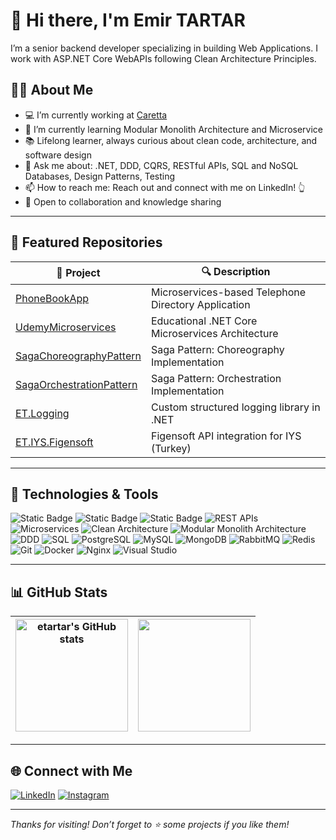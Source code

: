 # 👋 Hi there, I'm Emir TARTAR

I’m a senior backend developer specializing in building Web Applications. I work with ASP.NET Core WebAPIs following Clean Architecture Principles.

## 🧑‍💼 About Me

- 💻 I’m currently working at [Caretta](https://www.linkedin.com/company/caretta)
- 🎯 I’m currently learning Modular Monolith Architecture and Microservice
- 📚 Lifelong learner, always curious about clean code, architecture, and software design
- 💬 Ask me about: .NET, DDD, CQRS, RESTful APIs, SQL and NoSQL Databases, Design Patterns, Testing
- 📫 How to reach me: Reach out and connect with me on LinkedIn! 👆
- 🤝 Open to collaboration and knowledge sharing

---

## 🚀 Featured Repositories

| 💼 Project | 🔍 Description |
|-----------|----------------|
| [PhoneBookApp](https://github.com/etartar/PhoneBookApp) | Microservices-based Telephone Directory Application |
| [UdemyMicroservices](https://github.com/etartar/UdemyMicroservices) | Educational .NET Core Microservices Architecture |
| [SagaChoreographyPattern](https://github.com/etartar/SagaChoreographyPattern) | Saga Pattern: Choreography Implementation |
| [SagaOrchestrationPattern](https://github.com/etartar/SagaOrchestrationPattern) | Saga Pattern: Orchestration Implementation |
| [ET.Logging](https://github.com/etartar/ET.Logging) | Custom structured logging library in .NET |
| [ET.IYS.Figensoft](https://github.com/etartar/ET.IYS.Figensoft) | Figensoft API integration for IYS (Turkey) |

---

## 🧰 Technologies & Tools

![Static Badge](https://img.shields.io/badge/Dotnet-Software-brightgreen)
![Static Badge](https://img.shields.io/badge/WebApi-Development-brightgreen)
![Static Badge](https://img.shields.io/badge/REST%20Api-Development-green)
![REST APIs](https://img.shields.io/badge/REST_APIs-02569B?style=flat)
![Microservices](https://img.shields.io/badge/-Microservices-FF6F00?style=flat)
![Clean Architecture](https://img.shields.io/badge/-CleanArchitecture-FF6F00?style=flat)
![Modular Monolith Architecture](https://img.shields.io/badge/-ModularMonolith-FF6F00?style=flat)
![DDD](https://img.shields.io/badge/-DDD-FF6F00?style=flat)
![SQL](https://img.shields.io/badge/SQL-4479A1?style=flat&logo=sql&logoColor=white)
![PostgreSQL](https://img.shields.io/badge/-PostgreSQL-4169E1?style=flat&logo=postgresql&logoColor=white)
![MySQL](https://img.shields.io/badge/MySQL-4479A1?style=flat&logo=mysql&logoColor=white)
![MongoDB](https://img.shields.io/badge/MongoDB-47A248?style=flat&logo=mongodb&logoColor=white)
![RabbitMQ](https://img.shields.io/badge/-RabbitMQ-FF6600?style=flat&logo=rabbitmq&logoColor=white)
![Redis](https://img.shields.io/badge/-Redis-ff0000?style=flat&logo=redis&logoColor=white)
![Git](https://img.shields.io/badge/-Git-F05032?style=flat&logo=git&logoColor=white)
![Docker](https://img.shields.io/badge/Docker-2496ED?style=flat&logo=docker&logoColor=white)
![Nginx](https://img.shields.io/badge/Nginx-269539?style=flat&logo=nginx&logoColor=white)
![Visual Studio](https://img.shields.io/badge/-Visual%20Studio-5C2D91?style=flat&logo=visualstudio&logoColor=white)

---

## 📊 GitHub Stats

| <img align="center" src="https://github-readme-stats.vercel.app/api?username=etartar&show_icons=true&theme=github_dark&hide_title=false" alt="etartar's GitHub stats" height="180" /> | <img align="center" src="https://github-readme-stats.vercel.app/api/top-langs/?username=etartar&layout=compact&theme=github_dark&hide_title=false" height="180" /> |
|--|--|

---

## 🌐 Connect with Me

[![LinkedIn](https://img.shields.io/badge/-LinkedIn-0077B5?style=flat&logo=linkedin&logoColor=white)](https://www.linkedin.com/in/emir-tartar)
[![Instagram](https://img.shields.io/badge/-Instagram-E4405F?style=flat&logo=instagram&logoColor=white)](https://www.instagram.com/emirtartar)

---

_Thanks for visiting! Don’t forget to ⭐️ some projects if you like them!_
